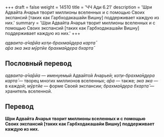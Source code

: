 +++
draft = false
weight = 14510
title = 'ЧЧ Ади 6.21'
description = 'Шри Адвайта Ачарья творит миллионы вселенных и с помощью Своих экспансий [таких как Гарбходакашайи Вишну] поддерживает каждую из них.'
summary = 'Шри Адвайта Ачарья творит миллионы вселенных и с помощью Своих экспансий [таких как Гарбходакашайи Вишну] поддерживает каждую из них.'
+++

_адваита-а̄ча̄рйа кот̣и-брахма̄н̣д̣ера карта̄  
а̄ра эка эка мӯртйе брахма̄н̣д̣ера бхарта̄_

## Пословный перевод

_адваита_\-_а̄ча̄рйа_ — именуемый Адвайтой Ачарьей; _кот̣и_\-_брахма̄н̣д̣ера_ _карта̄_ — творец многих миллионов вселенных; _а̄ра_ — также; _эка_ _эка_ — в каждой; _мӯртйе_ — форме Своей экспансии; _брахма̄н̣д̣ера_ _бхарта̄_ — хранитель вселенной.

## Перевод

**Шри Адвайта Ачарья творит миллионы вселенных и с помощью Своих экспансий \[таких как Гарбходакашайи Вишну\] поддерживает каждую из них.**
